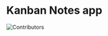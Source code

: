 # Kanban Notes app

![Contributors](https://img.shields.io/github/contributors/amalmajeed/toDoNotes?style=plastic)
